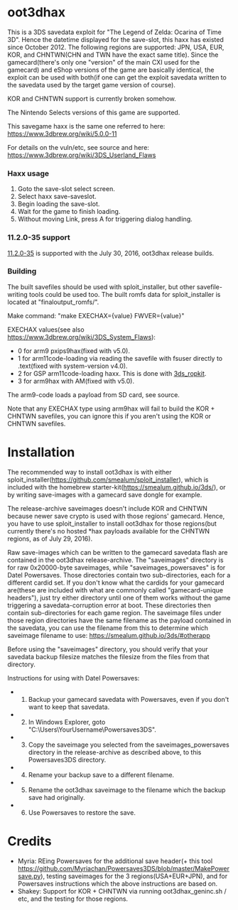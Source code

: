 # oot3dhax
This is a 3DS savedata exploit for "The Legend of Zelda: Ocarina of Time 3D". Hence the datetime displayed for the save-slot, this haxx has existed since October 2012. The following regions are supported: JPN, USA, EUR, KOR, and CHNTWN(CHN and TWN have the exact same title). Since the gamecard(there's only one "version" of the main CXI used for the gamecard) and eShop versions of the game are basically identical, the exploit can be used with both(if one can get the exploit savedata written to the savedata used by the target game version of course).  

KOR and CHNTWN support is currently broken somehow.

The Nintendo Selects versions of this game are supported.

This savegame haxx is the same one referred to here: https://www.3dbrew.org/wiki/5.0.0-11  

For details on the vuln/etc, see source and here: https://www.3dbrew.org/wiki/3DS_Userland_Flaws

### Haxx usage
1. Goto the save-slot select screen.
2. Select haxx save-saveslot.
3. Begin loading the save-slot.
4. Wait for the game to finish loading.
5. Without moving Link, press A for triggering dialog handling.  

### 11.2.0-35 support
[11.2.0-35](https://www.3dbrew.org/wiki/11.2.0-35) is supported with the July 30, 2016, oot3dhax release builds.

### Building
The built savefiles should be used with sploit_installer, but other savefile-writing tools could be used too. The built romfs data for sploit_installer is located at "finaloutput_romfs/".

Make command: 
"make EXECHAX={value} FWVER={value}"

EXECHAX values(see also https://www.3dbrew.org/wiki/3DS_System_Flaws):
* 0 for arm9 pxips9hax(fixed with v5.0).
* 1 for arm11code-loading via reading the savefile with fsuser directly to .text(fixed with system-version v4.0).
* 2 for GSP arm11code-loading haxx. This is done with [3ds_ropkit](https://github.com/yellows8/3ds_ropkit).
* 3 for arm9hax with AM(fixed with v5.0).

The arm9-code loads a payload from SD card, see source.  

Note that any EXECHAX type using arm9hax will fail to build the KOR + CHNTWN savefiles, you can ignore this if you aren't using the KOR or CHNTWN savefiles.

# Installation
The recommended way to install oot3dhax is with either sploit_installer(https://github.com/smealum/sploit_installer), which is included with the homebrew starter-kit(https://smealum.github.io/3ds/), or by writing save-images with a gamecard save dongle for example.

The release-archive saveimages doesn't include KOR and CHNTWN because newer save crypto is used with those regions' gamecard. Hence, you have to use sploit_installer to install oot3dhax for those regions(but currently there's no hosted \*hax payloads available for the CHNTWN regions, as of July 29, 2016).

Raw save-images which can be written to the gamecard savedata flash are contained in the oot3dhax release-archive. The "saveimages" directory is for raw 0x20000-byte saveimages, while "saveimages_powersaves" is for Datel Powersaves. Those directories contain two sub-directories, each for a different cardid set. If you don't know what the cardids for your gamecard are(these are included with what are commonly called "gamecard-unique headers"), just try either directory until one of them works without the game triggering a savedata-corruption error at boot. These directories then contain sub-directories for each game region. The saveimage files under those region directories have the same filename as the payload contained in the savedata, you can use the filename from this to determine which saveimage filename to use: https://smealum.github.io/3ds/#otherapp

Before using the "saveimages" directory, you should verify that your savedata backup filesize matches the filesize from the files from that directory.

Instructions for using with Datel Powersaves:
* 1) Backup your gamecard savedata with Powersaves, even if you don't want to keep that savedata.
* 2) In Windows Explorer, goto "C:\Users\YourUsername\Powersaves3DS".
* 3) Copy the saveimage you selected from the saveimages_powersaves directory in the release-archive as described above, to this Powersaves3DS directory.
* 4) Rename your backup save to a different filename.
* 5) Rename the oot3dhax saveimage to the filename which the backup save had originally.
* 6) Use Powersaves to restore the save.

# Credits
* Myria: REing Powersaves for the additional save header(+ this tool https://github.com/Myriachan/Powersaves3DS/blob/master/MakePowersave.py), testing saveimages for the 3 regions(USA+EUR+JPN), and for Powersaves instructions which the above instructions are based on.
* Shakey: Support for KOR + CHNTWN via running oot3dhax_geninc.sh / etc, and the testing for those regions.

